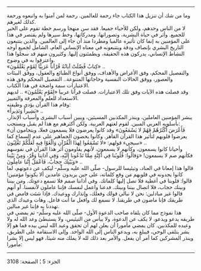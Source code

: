 ------------------------------------------------------------------------

وما من شك أن تنزيل هذا الكتاب جاء رحمة للعالمين. رحمة لمن آمنوا به
واتبعوه ورحمة كذلك لغيرهم.  
لا من الناس وحدهم، ولكن للأحياء جميعا. فقد سن منهجا ورسم خطة تقوم على
الخير للجميع. وأثر في حياة البشرية، وتصوراتها، ومدركاتها، وخط سيرها ولم
يقتصر في هذا على المؤمنين به إنما كان تأثيره عالميا ومطردا منذ أن جاء
إلى العالمين. والذين يتتبعون التاريخ البشري بإنصاف ودقة ويتتبعونه في
معناه الإنساني العام، الشامل لجميع أوجه النشاط الإنساني، يدركون هذه
الحقيقة، ويطمئنون إليها. وكثيرون منهم قد سجلوا هذا واعترفوا به في
وضوح.  
«كِتابٌ فُصِّلَتْ آياتُهُ قُرْآناً عَرَبِيًّا لِقَوْمٍ يَعْلَمُونَ» ..  
والتفصيل المحكم، وفق الأغراض والأهداف، ووفق أنواع الطبائع والعقول، ووفق
البيئات والعصور، ووفق الحالات النفسية وحاجاتها المتنوعة.. التفصيل المحكم
وفق هذه الاعتبارات سمة واضحة في هذا الكتاب.  
وقد فصلت هذه الآيات وفق تلك الاعتبارات. فصلت قرآنا عربيا «لِقَوْمٍ يَعْلَمُونَ»
.. لديهم الاستعداد للعلم والمعرفة والتمييز.  
وقام هذا القرآن يؤدي وظيفته:  
«بَشِيراً وَنَذِيراً» ..  
يبشر المؤمنين العاملين، وينذر المكذبين المسيئين، ويبين أسباب البشرى
وأسباب الإنذار، بأسلوبه العربي المبين. لقوم لغتهم العربية. ولكن أكثرهم
مع هذا لم يقبل ويستجب:  
«فَأَعْرَضَ أَكْثَرُهُمْ فَهُمْ لا يَسْمَعُونَ» وقد كانوا يعرضون فلا يسمعون فعلا، ويتحامون
أن يعرضوا قلوبهم لتأثير هذا القرآن القاهر. وكانوا يحضون الجماهير على عدم
السماع كما سيجيء قولهم: «لا تَسْمَعُوا لِهذَا الْقُرْآنِ وَالْغَوْا فِيهِ لَعَلَّكُمْ تَغْلِبُونَ»
..  
وأحيانا كانوا يسمعون، وكأنهم لا يسمعون، لأنهم يقاومون أثر هذا القرآن في
نفوسهم فكأنهم صم لا يسمعون! «وَقالُوا: قُلُوبُنا فِي أَكِنَّةٍ مِمَّا تَدْعُونا إِلَيْهِ، وَفِي
آذانِنا وَقْرٌ، وَمِنْ بَيْنِنا وَبَيْنِكَ حِجابٌ، فَاعْمَلْ إِنَّنا عامِلُونَ» ..  
قالوا هذا إمعانا في العناد، وتيئيسا للرسول- صلّى الله عليه وسلّم- ليكف عن
دعوتهم، لما كانوا يجدونه في قلوبهم من وقع كلماته، على حين يريدون عامدين
ألا يكونوا مؤمنين! قالوا: قلوبنا في أغطية فلا تصل إليها كلماتك. وفي
أذاننا صمم فلا تسمع دعوتك. ومن بيننا وبينك حجاب، فلا اتصال بيننا وبينك.
فدعنا واعمل لنفسك فإننا عاملون لأنفسنا. أو أنهم قالوا غير مبادلين: نحن
لا نبالي قولك وفعلك، وإنذارك ووعيدك. فإذا شئت فامض في طريقك فإنا ماضون
في طريقنا. لا نسمع لك وافعل ما أنت فاعل. وهات وعيدك الذي تهددنا به فإننا
غير مبالين.  
هذا نموذج مما كان يلقاه صاحب الدعوة الأول- صلّى الله عليه وسلّم- ثم يمضي
في طريقه يدعو ويدعو، لا يكف عن الدعوة، ولا ييأس من التيئيس، ولا يستبطئ
وعد الله له ولا وعيده للمكذبين. كان يمضي مأمورا أن يعلن لهم أن تحقق وعيد
الله ليس بيده فما هو إلا بشر يتلقى الوحي، فيبلغ به، ويدعو الناس إلى الله
الواحد. وإلى الاستقامة على الطريق، وينذر المشركين كما أمر أن يفعل.
والأمر بعد ذلك لله لا يملك منه شيئا، فهو ليس إلا بشرا مأمورا:

------------------------------------------------------------------------

الجزء: 5 ¦ الصفحة: 3108
